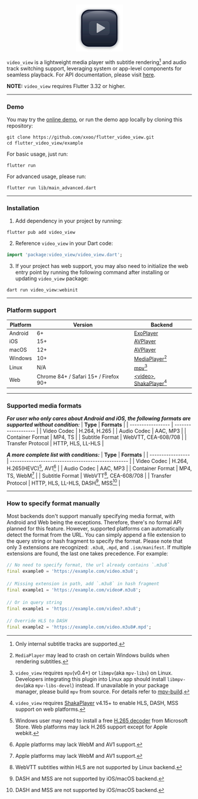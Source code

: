 <p align="center"><img src="logo.svg" alt="video_view" width="128" /></p>

`video_view` is a lightweight media player with subtitle rendering[^subtitle] and audio track switching support, leveraging system or app-level components for seamless playback.
For API documentation, please visit [here](https://pub.dev/documentation/video_view/latest/video_view/).

**NOTE:** `video_view` requires Flutter 3.32 or higher.
___

### Demo
You may try the [online demo](https://xxoo.github.io/flutter_video_view/), or run the demo app locally by cloning this repository:
```shell
git clone https://github.com/xxoo/flutter_video_view.git
cd flutter_video_view/example
```
For basic usage, just run:
```shell
flutter run
```
For advanced usage, please run:
```shell
flutter run lib/main_advanced.dart
```
___

### Installation

1. Add dependency in your project by running:
```shell
flutter pub add video_view
```
2. Reference `video_view` in your Dart code:
```dart
import 'package:video_view/video_view.dart';
```
3. If your project has web support, you may also need to initialize the web entry point by running the following command after installing or updating `video_view` package:
```shell
dart run video_view:webinit
```
___

### Platform support

| **Platform** | **Version** | **Backend**                                                                  |
| ------------ | ----------- | ---------------------------------------------------------------------------- |
| Android      | 6+          | [ExoPlayer](https://developer.android.com/media/media3/exoplayer)            |
| iOS          | 15+         | [AVPlayer](https://developer.apple.com/documentation/avfoundation/avplayer/) |
| macOS        | 12+         | [AVPlayer](https://developer.apple.com/documentation/avfoundation/avplayer/) |
| Windows | 10+ | [MediaPlayer](https://learn.microsoft.com/uwp/api/windows.media.playback.mediaplayer)[^mediaplayer] |
| Linux        | N/A         | [mpv](https://github.com/mpv-player/mpv/tree/master/include/mpv)[^mpv]       |
| Web | Chrome 84+ / Safari 15+ / Firefox 90+ | [\<video>](https://developer.mozilla.org/en-US/docs/Web/HTML/Element/video), [ShakaPlayer](https://shaka-player-demo.appspot.com/docs/api/shaka.Player.html)[^shaka] |
___

### Supported media formats

***For user who only cares about Android and iOS, the following formats are supported without condition:***
| **Type**          | **Formats**         |
| ----------------- | ------------------- |
| Video Codec       | H.264, H.265        |
| Audio Codec       | AAC, MP3            |
| Container Format  | MP4, TS             |
| Subtitle Format   | WebVTT, CEA-608/708 |
| Transfer Protocol | HTTP, HLS, LL-HLS   |

***A more complete list with conditions:***
| **Type**          | **Formats**                                        |
| ----------------- | -------------------------------------------------- |
| Video Codec       | H.264, H.265(HEVC)[^h265], AV1[^apple]             |
| Audio Codec       | AAC, MP3                                           |
| Container Format  | MP4, TS, WebM[^apple]                              |
| Subtitle Format   | WebVTT[^vtt], CEA-608/708                          |
| Transfer Protocol | HTTP, HLS, LL-HLS, DASH[^avplayer], MSS[^avplayer] |
___

### How to specify format manually

Most backends don't support manually specifying media format, with Android and Web being the exceptions. Therefore, there's no formal API planned for this feature. However, supported platforms can automatically detect the format from the URL. You can simply append a file extension to the query string or hash fragment to specify the format. Please note that only 3 extensions are recognized: `.m3u8`, `.mpd`, and `.ism/manifest`. If multiple extensions are found, the last one takes precedence. For example:
```dart
// No need to specify format, the url already contains `.m3u8`
final example0 = 'https://example.com/video.m3u8';

// Missing extension in path, add `.m3u8` in hash fragment
final example1 = 'https://example.com/video#.m3u8';

// Or in query string
final example1 = 'https://example.com/video?.m3u8';

// Override HLS to DASH
final example2 = 'https://example.com/video.m3u8#.mpd';
```

[^subtitle]: Only internal subtitle tracks are supported.
[^mediaplayer]: `MediaPlayer` may lead to crash on certain Windows builds when rendering subtitles.
[^mpv]: `video_view` requires `mpv`(v0.4+) or `libmpv`(aka `mpv-libs`) on Linux. Developers integrating this plugin into Linux app should install `libmpv-dev`(aka `mpv-libs-devel`) instead. If unavailable in your package manager, please build `mpv` from source. For details refer to [mpv-build](https://github.com/mpv-player/mpv-build).
[^shaka]: `video_view` requires [ShakaPlayer](https://cdn.jsdelivr.net/npm/shaka-player/dist/shaka-player.compiled.js) v4.15+ to enable HLS, DASH, MSS support on web platforms.
[^h265]: Windows user may need to install a free [H.265 decoder](https://apps.microsoft.com/detail/9n4wgh0z6vhq) from Microsoft Store. Web platforms may lack H.265 support except for Apple webkit.
[^apple]: Apple platforms may lack WebM and AV1 support.
[^vtt]: WebVTT subtitles within HLS are not supported by Linux backend.
[^avplayer]: DASH and MSS are not supported by iOS/macOS backend.